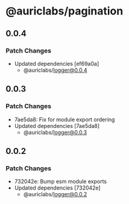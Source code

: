 # @auriclabs/pagination

## 0.0.4

### Patch Changes

- Updated dependencies [ef69a0a]
  - @auriclabs/logger@0.0.4

## 0.0.3

### Patch Changes

- 7ae5da8: Fix for module export ordering
- Updated dependencies [7ae5da8]
  - @auriclabs/logger@0.0.3

## 0.0.2

### Patch Changes

- 732042e: Bump esm module exports
- Updated dependencies [732042e]
  - @auriclabs/logger@0.0.2
